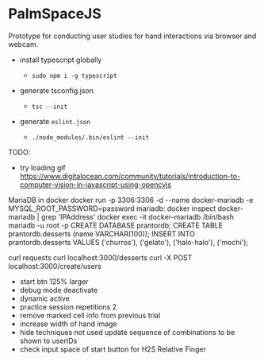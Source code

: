 # PalmSpaceJS
Prototype for conducting user studies for hand interactions via browser and webcam.

- install typescript globally
    - `sudo npm i -g typescript`

- generate tsconfig.json
    - `tsc --init`

- generate `eslint.json`
    - `./node_modules/.bin/eslint --init`


TODO:
- try loading gif 
https://www.digitalocean.com/community/tutorials/introduction-to-computer-vision-in-javascript-using-opencvjs


MariaDB in docker
docker run -p 3306:3306 -d --name docker-mariadb -e MYSQL_ROOT_PASSWORD=password mariadb:
docker inspect docker-mariadb | grep 'IPAddress'
docker exec -it docker-mariadb /bin/bash
mariadb -u root -p
CREATE DATABASE prantordb;
CREATE TABLE prantordb.desserts (name VARCHAR(100));
INSERT INTO prantordb.desserts VALUES ('churros'), ('gelato'), ('halo-halo'), ('mochi');


curl requests
curl localhost:3000/desserts
curl -X POST localhost:3000/create/users











+ start btn 125% larger
+ debug mode deactivate
+ dynamic active
+ practice session repetitions 2
+ remove marked cell info from previous trial
+ increase width of hand image
+ hide techniques not used
update sequence of combinations to be shown to userIDs
+ check input space of start button for  H2S Relative Finger 